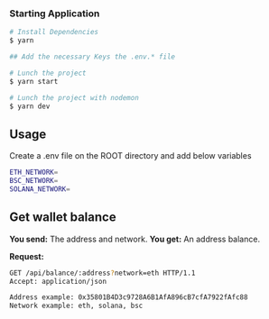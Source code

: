### Starting Application

```bash
# Install Dependencies
$ yarn

## Add the necessary Keys the .env.* file

# Lunch the project
$ yarn start

# Lunch the project with nodemon
$ yarn dev
```

## Usage

Create a .env file on the ROOT directory and add below variables

```bash
ETH_NETWORK=
BSC_NETWORK=
SOLANA_NETWORK=
```

## Get wallet balance

**You send:** The address and network.
**You get:** An address balance.

**Request:**

```bash
GET /api/balance/:address?network=eth HTTP/1.1
Accept: application/json

Address example: 0x35801B4D3c9728A6B1AfA896cB7cfA7922fAfc88
Network example: eth, solana, bsc
```
